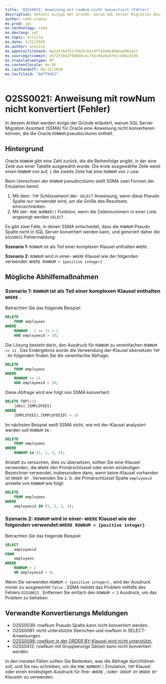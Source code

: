 ```yaml
---
title: 'O2SS0021: Anweisung mit rowNum nicht konvertiert (Fehler)'
description: Umfasst einige der Gründe, warum SQL Server Migration Assistant (SSMA) für Oracle eine Anweisung nicht konvertieren kann, die die Oracle rowNum pseudocolumn enthält.
author: nahk-ivanov
ms.prod: sql
ms.technology: ssma
ms.devlang: sql
ms.topic: article
ms.date: 1/22/2020
ms.author: alexiva
ms.openlocfilehash: 8a2a576d75174942cb1c0ff4d49e460eadd02a2f
ms.sourcegitcommit: e572f1642f588b8c4c75bc9ea6adf4ccd48a353b
ms.translationtype: MT
ms.contentlocale: de-DE
ms.lasthandoff: 06/15/2020
ms.locfileid: "84779452"
---
```

# <a name="o2ss0021-statement-with-rownum-not-converted-error"></a>O2SS0021: Anweisung mit rowNum nicht konvertiert (Fehler)

In diesem Artikel werden einige der Gründe erläutert, warum SQL Server Migration Assistant (SSMA) für Oracle eine Anweisung nicht konvertieren können, die die Oracle `ROWNUM` pseudocolumn enthält.

## <a name="background"></a>Hintergrund

Oracle `ROWNUM` gibt eine Zahl zurück, die die Reihenfolge angibt, in der eine Zeile aus einer Tabelle ausgewählt wurde. Die erste ausgewählte Zeile weist einen `ROWNUM` von auf, `1` die zweite Zeile hat eine `ROWNUM` von `2` usw.

Beim Umrechnen der `ROWNUM` pseudocolumn stellt SSMA zwei Formen der Emulation bereit:

 1. Mit dem- `TOP` Schlüsselwort der- `SELECT` Anweisung, wenn diese Pseudo Spalte nur verwendet wird, um die Größe des Resultsets einzuschränken.
 2. Mit der- `ROW_NUMBER()` Funktion, wenn die Zeilennummern in einer Liste angezeigt werden `SELECT` .

Es gibt zwei Fälle, in denen SSMA entscheidet, dass die `ROWNUM` Pseudo Spalte nicht in SQL Server konvertiert werden kann, und generiert daher die `O2SS0021` Fehlermeldung:

**Szenario 1:** `ROWNUM` ist als Teil einer komplexen Klausel enthalten `WHERE` .

**Szenario 2:** `ROWNUM` wird in einer- `WHERE` Klausel wie der folgenden verwendet: `WHERE ROWNUM > {positive integer}` .

## <a name="possible-remedies"></a>Mögliche Abhilfemaßnahmen

### <a name="scenario-1-rownum-is-included-as-part-of-a-complex-where-clause"></a>Szenario 1: `ROWNUM` ist als Teil einer komplexen Klausel enthalten `WHERE` .

Betrachten Sie das folgende Beispiel:

```sql
DELETE
    FROM employees
WHERE
    ROWNUM - 1 <= 11 + 1
    AND employeeid > 10;
```

Die Lösung besteht darin, den Ausdruck für `ROWNUM` zu vereinfachen `ROWNUM <= 11` . Das Endergebnis würde die Verwendung der-Klausel übersetzen `TOP` . Im folgenden finden Sie die vereinfachte Abfrage:

```sql
DELETE
    FROM employees
WHERE
    ROWNUM <= 11
    AND employeeid > 10;
```

Diese Abfrage wird wie folgt von SSMA konvertiert:

```sql
DELETE TOP(11)
    [dbo].[EMPLOYEES]
WHERE
    [EMPLOYEES].[EMPLOYEEID] > 10
```

Im nächsten Beispiel weiß SSMA nicht, wie mit der-Klausel analysiert werden soll `ROWNUM` `IN` :

```sql
DELETE
    FROM employees
WHERE
    ROWNUM in (1, 2, 3, 4);
```

Anstatt zu versuchen, dies zu übersetzen, sollten Sie eine-Klausel verwenden, die `WHERE` den Primärschlüssel oder einen eindeutigen Bezeichner verwendet, insbesondere dann, wenn keine-Klausel vorhanden ist `ORDER BY` . Verwenden Sie z. b. die Primärschlüssel Spalte `employeeid` anstelle von `ROWNUM` wie folgt:

```sql
DELETE
    FROM employees
WHERE
    employeeid IN (1, 2, 3, 4);
```

### <a name="scenario-2-rownum-is-used-in-a-where-clause-like-this-where-rownum--positive-integer"></a>Szenario 2: `ROWNUM` wird in einer- `WHERE` Klausel wie der folgenden verwendet:`WHERE ROWNUM > {positive integer}`

Betrachten Sie das folgende Beispiel:

```sql
SELECT
    employeeid
FROM
    employees
WHERE
    ROWNUM > 2
    OR employeeid > 8;
```

Wenn Sie verwenden `ROWNUM > {positive integer}` , wird der Ausdruck immer zu ausgewertet `false` . SSMA meldet das Problem mithilfe des Fehlers `O2SS0021` . Entfernen Sie einfach den `ROWNUM > 2` Ausdruck, um das Problem zu beheben.

## <a name="related-conversion-messages"></a>Verwandte Konvertierungs Meldungen

* O2SS0039: rowNum Pseudo Spalte kann nicht konvertiert werden.
* O2SS0081: nicht unterstützte Sternchen und rowNum in SELECT-Anweisungen
* [O2SS0099: rowNum in der ORDER BY-Klausel wird nicht unterstützt.](o2ss0099.md)
* O2SS0412: rowNum mit Gruppierungs Sätzen kann nicht konvertiert werden.

In den meisten Fällen sollten Sie Bedenken, was die Abfrage durchführen soll, und Sie neu schreiben, um die `ROW_NUMBER()` Emulation, `TOP` Klausel oder einen eindeutigen Ausdruck für Ihre- `WHERE` ,-oder- `GROUP BY` `ORDER BY` Klauseln zu verwenden.

